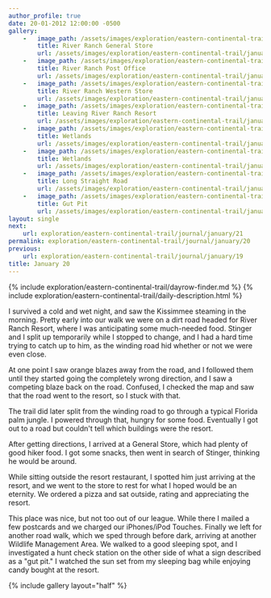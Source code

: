 ```yaml
---
author_profile: true
date: 20-01-2012 12:00:00 -0500
gallery:
    -   image_path: /assets/images/exploration/eastern-continental-trail/january/small/20-1.jpg
        title: River Ranch General Store
        url: /assets/images/exploration/eastern-continental-trail/january/large/20-1.jpg
    -   image_path: /assets/images/exploration/eastern-continental-trail/january/small/20-2.jpg
        title: River Ranch Post Office
        url: /assets/images/exploration/eastern-continental-trail/january/large/20-2.jpg
    -   image_path: /assets/images/exploration/eastern-continental-trail/january/small/20-3.jpg
        title: River Ranch Western Store
        url: /assets/images/exploration/eastern-continental-trail/january/large/20-3.jpg
    -   image_path: /assets/images/exploration/eastern-continental-trail/january/small/20-4.jpg
        title: Leaving River Ranch Resort
        url: /assets/images/exploration/eastern-continental-trail/january/large/20-4.jpg
    -   image_path: /assets/images/exploration/eastern-continental-trail/january/small/20-5.jpg
        title: Wetlands
        url: /assets/images/exploration/eastern-continental-trail/january/large/20-5.jpg
    -   image_path: /assets/images/exploration/eastern-continental-trail/january/small/20-6.jpg
        title: Wetlands
        url: /assets/images/exploration/eastern-continental-trail/january/large/20-6.jpg
    -   image_path: /assets/images/exploration/eastern-continental-trail/january/small/20-7.jpg
        title: Long Straight Road
        url: /assets/images/exploration/eastern-continental-trail/january/large/20-7.jpg
    -   image_path: /assets/images/exploration/eastern-continental-trail/january/small/20-8.jpg
        title: Gut Pit
        url: /assets/images/exploration/eastern-continental-trail/january/large/20-8.jpg
layout: single
next:
    url: exploration/eastern-continental-trail/journal/january/21
permalink: exploration/eastern-continental-trail/journal/january/20
previous:
    url: exploration/eastern-continental-trail/journal/january/19
title: January 20
---
```

{% include exploration/eastern-continental-trail/dayrow-finder.md %}
{% include exploration/eastern-continental-trail/daily-description.html %}

I survived a cold and wet night, and saw the Kissimmee steaming in the morning. Pretty early into our walk we were on a dirt road headed for River Ranch Resort, where I was anticipating some much-needed food. Stinger and I split up temporarily while I stopped to change, and I had a hard time trying to catch up to him, as the winding road hid whether or not we were even close.

At one point I saw orange blazes away from the road, and I followed them until they started going the completely wrong direction, and I saw a competing blaze back on the road. Confused, I checked the map and saw that the road went to the resort, so I stuck with that.

The trail did later split from the winding road to go through a typical Florida palm jungle. I powered through that, hungry for some food. Eventually I got out to a road but couldn't tell which buildings were the resort.

After getting directions, I arrived at a General Store, which had plenty of good hiker food. I got some snacks, then went in search of Stinger, thinking he would be around.

While sitting outside the resort restaurant, I spotted him just arriving at the resort, and we went to the store to rest for what I hoped would be an eternity. We ordered a pizza and sat outside, rating and appreciating the resort.

This place was nice, but not too out of our league. While there I mailed a few postcards and we charged our iPhones/iPod Touches. Finally we left for another road walk, which we sped through before dark, arriving at another Wildlife Management Area. We walked to a good sleeping spot, and I investigated a hunt check station on the other side of what a sign described as a "gut pit." I watched the sun set from my sleeping bag while enjoying candy bought at the resort.

{% include gallery layout="half" %}